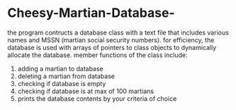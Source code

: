 # Cheesy-Martian-Database-

the program contructs a database class with a text file that includes various names and MSSN (martian social security numbers). for efficiency, the database is used with arrays of pointers to class objects to dynamically allocate the database. 
member functions of the class include:
1. adding a martian to database
2. deleting a martian from database 
3. checking if database is empty
4. checking if database is at max of 100 martians
5. prints the database contents by your criteria of choice 
